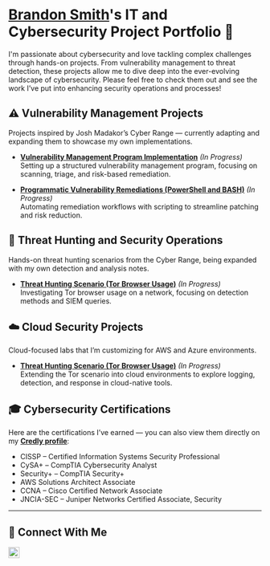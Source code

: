 # <a href="https://www.linkedin.com/in/bs0038/">Brandon Smith</a>'s IT and Cybersecurity Project Portfolio 🔐

I'm passionate about cybersecurity and love tackling complex challenges through hands-on projects. From vulnerability management to threat detection, these projects allow me to dive deep into the ever-evolving landscape of cybersecurity. Please feel free to check them out and see the work I’ve put into enhancing security operations and processes!


## ⚠️ Vulnerability Management Projects
Projects inspired by Josh Madakor’s Cyber Range — currently adapting and expanding them to showcase my own implementations.  

- **[Vulnerability Management Program Implementation](https://github.com/joshcybertest/vulnerability-management-program)** *(In Progress)*  
  Setting up a structured vulnerability management program, focusing on scanning, triage, and risk-based remediation.  

- **[Programmatic Vulnerability Remediations (PowerShell and BASH)](https://github.com/joshcybertest/programmatic-vulnerability-remediations)** *(In Progress)*  
  Automating remediation workflows with scripting to streamline patching and risk reduction.
  

## 🚨 Threat Hunting and Security Operations
Hands-on threat hunting scenarios from the Cyber Range, being expanded with my own detection and analysis notes.  

- **[Threat Hunting Scenario (Tor Browser Usage)](https://github.com/joshmadakor0/threat-hunting-scenario-tor)** *(In Progress)*  
  Investigating Tor browser usage on a network, focusing on detection methods and SIEM queries.
  

## ☁️ Cloud Security Projects
Cloud-focused labs that I’m customizing for AWS and Azure environments.  

- **[Threat Hunting Scenario (Tor Browser Usage)](https://github.com/joshmadakor0/threat-hunting-scenario-tor)** *(In Progress)*  
  Extending the Tor scenario into cloud environments to explore logging, detection, and response in cloud-native tools.


## 🎓 Cybersecurity Certifications
Here are the certifications I’ve earned — you can also view them directly on my **[Credly profile](https://www.credly.com/users/brandon-smith.a4c1d7ea/badges#credly)**:

- CISSP – Certified Information Systems Security Professional  
- CySA+ – CompTIA Cybersecurity Analyst  
- Security+ – CompTIA Security+  
- AWS Solutions Architect Associate
- CCNA – Cisco Certified Network Associate  
- JNCIA-SEC – Juniper Networks Certified Associate, Security

<hr/>

## 🤳 Connect With Me


[<img align="left" alt="___________ | LinkedIn" width="22px" src="https://cdn.jsdelivr.net/npm/simple-icons@v3/icons/linkedin.svg" />][linkedin]


[linkedin]: https://linkedin.com/in/bs0038

<!--
<img width="35" alt="image" src="https://github.com/user-attachments/assets/2f41c7cd-5ea8-4475-b451-a37161b6c3fb"> 
<img width="35" alt="image" src="https://github.com/user-attachments/assets/77649969-9910-4994-8b96-74a116cfb2a8">
-->
